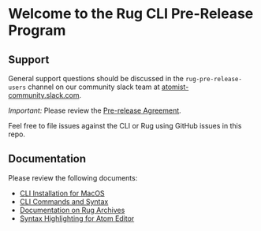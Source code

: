 # Welcome to the Rug CLI Pre-Release Program

## Support

General support questions should be discussed in the `rug-pre-release-users` channel on our community slack team at [atomist-community.slack.com](https://join.atomist.com). 

*Important:* Please review the [Pre-release Agreement](https://www.atomist.com/pre-release).

Feel free to file issues against the CLI or Rug using GitHub issues in this repo.

## Documentation

Please review the following documents:

 * [CLI Installation for MacOS](https://github.com/atomisthq/homebrew-tap/blob/master/README.md)
 * [CLI Commands and Syntax](https://github.com/atomist/rug-cli/blob/master/docs/rug-cli.md)
 * [Documentation on Rug Archives](https://github.com/atomist/rug-cli/blob/master/docs/rug-archives.md)
 * [Syntax Highlighting for Atom Editor](https://github.com/atomisthq/language-rug)
